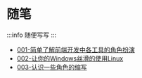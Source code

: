 
# 随笔

:::info
随便写写
:::

- [001-简单了解前端开发中各工具的角色扮演](/blog/src/001-simple_realize_fe_dev_tools_role/index.md)
- [002-让你的Windows丝滑的使用Linux](/blog/src/002-windows_add_linux/index.md)
- [003-认识一些角色的缩写](/blog/src/003-know_roles_abbreviate/index.md)